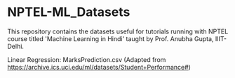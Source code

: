 # NPTEL-ML_Datasets
This repository contains the datasets useful for tutorials running with NPTEL course titled 'Machine Learning in Hindi' taught by Prof. Anubha Gupta, IIIT-Delhi.

Linear Regression: MarksPrediction.csv (Adapted from https://archive.ics.uci.edu/ml/datasets/Student+Performance#)
